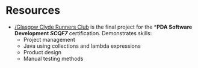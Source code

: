 # Resources
- [/Glasgow Clyde Runners Club](https://github.com/StanStarishko/Portfolio/tree/main/Java/Glasgow%20Clyde%20Runners%20Club) is the final project for the ***PDA Software Development *SCQF7*** certification. Demonstrates skills:
  - Project management
  - Java using collections and lambda expressions
  - Product design
  - Manual testing methods
